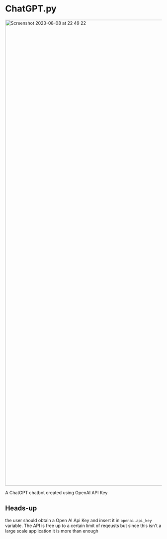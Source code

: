 # ChatGPT.py

<img width="1496" alt="Screenshot 2023-08-08 at 22 49 22" src="https://github.com/RoroDev2023/ChatGPT.py/assets/135022367/5dd25630-c3ea-4b25-8a97-4b0d80953c88">

A ChatGPT chatbot created using OpenAI API Key

## Heads-up

the user should obtain a Open AI Api Key and insert it in `openai.api_key` variable. The API is free up to a certain limit of reqeusts but since this isn't a large scale application it is more than enough

